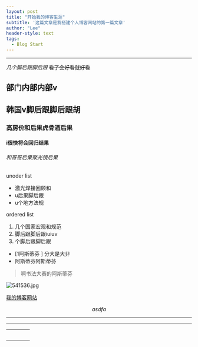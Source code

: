 ```yaml
---
layout: post
title: "开始我的博客生涯"
subtitle: '这篇文章是我搭建个人博客网站的第一篇文章'
author: "Lee"
header-style: text
tags:
  - Blog Start
---
```

***

*几个脚后跟脚后跟*
~~看了会好看就好看~~
## 部门内部内部v
## 韩国v脚后跟脚后跟胡
### 高房价和后果虎骨酒后果
#### i很快将会回归结果
###### 和哥哥后果聚光镜后果
unoder list
* 激光焊接回顾和
* u后果脚后跟
* u个地方法规

ordered  list
1. 几个国家宏观和规范
2. 脚后跟脚后跟iuiuv
3. 个脚后跟脚后跟

- [1阿斯蒂芬 ] 分大是大非
- 阿斯蒂芬阿斯蒂芬

> 啊书法大赛的阿斯蒂芬

![541536.jpg](/mg/541536.jpg)

[我的博客网站](http://lqfgh.gitee.io)

<a name="李庆丰"></a>

$$asdfa $$
***

***

|     |     |     |     |
| --- | --- | --- | --- |
|     |     |     |     |
|     |     |     |     |
|     |     |     |     |
|     |     |     |     |
|     |     |     |     |
